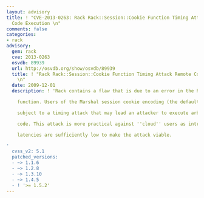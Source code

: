 ```yaml
---
layout: advisory
title: ! "CVE-2013-0263: Rack Rack::Session::Cookie Function Timing Attack Remote
  Code Execution \n"
comments: false
categories:
- rack
advisory:
  gem: rack
  cve: 2013-0263
  osvdb: 89939
  url: http://osvdb.org/show/osvdb/89939
  title: ! "Rack Rack::Session::Cookie Function Timing Attack Remote Code Execution
    \n"
  date: 2009-12-01
  description: ! 'Rack contains a flaw that is due to an error in the Rack::Session::Cookie

    function. Users of the Marshal session cookie encoding (the default), are

    subject to a timing attack that may lead an attacker to execute arbitrary

    code. This attack is more practical against ''cloud'' users as intra-cloud

    latencies are sufficiently low to make the attack viable.

'
  cvss_v2: 5.1
  patched_versions:
  - ~> 1.1.6
  - ~> 1.2.8
  - ~> 1.3.10
  - ~> 1.4.5
  - ! '>= 1.5.2'
---
```

